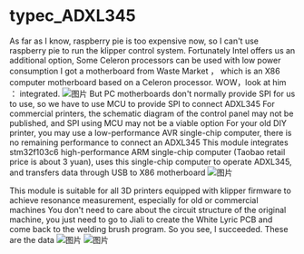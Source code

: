 # typec_ADXL345
 As far as I know, raspberry pie is too expensive now, so I can't use raspberry pie to run the klipper control system. 
 Fortunately Intel offers us an additional option, Some Celeron processors can be used with low power consumption 
 I got a motherboard from  Waste Market ， which is an X86 computer motherboard based on a Celeron processor. 
 WOW，look at him ： integrated. 
![图片](https://user-images.githubusercontent.com/53431902/168425022-f5353120-8198-4d3e-9086-91f06b066501.png)
But PC motherboards don't normally provide SPI for us to use, so we have to use MCU to provide SPI to connect ADXL345
For commercial printers, the schematic diagram of the control panel may not be published, and SPI using MCU may not be a viable option
For your old DIY printer, you may use a low-performance AVR single-chip computer, there is no remaining performance to connect an ADXL345
This module integrates stm32f103c6 high-performance ARM single-chip computer (Taobao retail price is about 3 yuan), uses this single-chip computer to operate ADXL345, and transfers data through USB to X86 motherboard
![图片](https://user-images.githubusercontent.com/53431902/168425228-30f2f151-d220-42e4-b611-f589e2e4b367.png)

This module is suitable for all 3D printers equipped with klipper firmware to achieve resonance measurement, especially for old or commercial machines
You don't need to care about the circuit structure of the original machine, you just need to go to Jiali to create the White Lyric PCB and come back to the welding brush program.
 So you see, I succeeded. These are the data 
![图片](https://user-images.githubusercontent.com/53431902/168425281-243704b4-f7d5-4e40-b346-39ddbc3e2d1b.png)
![图片](https://user-images.githubusercontent.com/53431902/168425290-136ecc6d-3f16-4898-ae2f-3a28c459fe0d.png)
